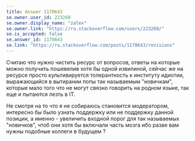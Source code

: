 ```yaml
---
title: Answer 1170643
se.owner.user_id: 223260
se.owner.display_name: "zalex"
se.owner.link: "https://ru.stackoverflow.com/users/223260/"
se.is_accepted: false
se.answer_id: 1170643
se.link: "https://ru.stackoverflow.com/posts/1170643/revisions"
---
```


Считаю что нужно чистить ресурс от вопросов, ответы на которые можно получить пошевелив хотя бы одной извилиной, сейчас же на ресурсе просто культивируется толерантность к институту идиотии, выражающийся в вытирании попы так называемым "новичкам", которые мало того что не могут связно говорить на родном языке, так еще и пытаются лезть в IT.

Не смотря на то что я не собираюсь становится модератором, интересно бы было узнать поддержку или не поддержку данной позиции, а именно - увеличить входной порог для так называемых "новичков", чтоб они хотя бы включали часть мозга ибо разве вам нужны подобные коллеги в будущем ?
